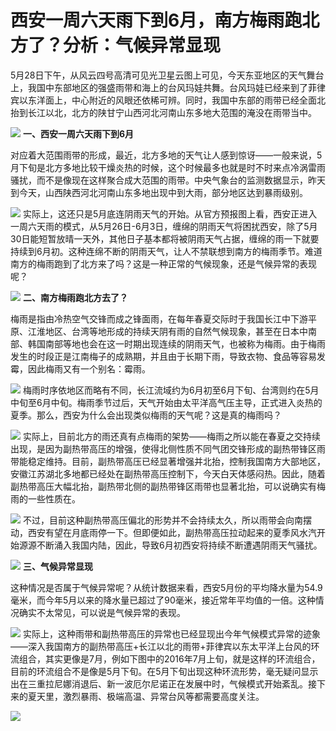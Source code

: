 # 西安一周六天雨下到6月，南方梅雨跑北方了？分析：气候异常显现

5月28日下午，从风云四号高清可见光卫星云图上可见，今天东亚地区的天气舞台上，我国中东部地区的强盛雨带和海上的台风玛娃共舞。台风玛娃已经来到了菲律宾以东洋面上，中心附近的风眼还依稀可辨。同时，我国中东部的雨带已经全面北抬到长江以北，北方的陕甘宁山西河北河南山东多地大范围的淹没在雨带当中。

![](https://inews.gtimg.com/news_bt/O1kMRYvIZXGKAiHEi11qaANxfGdGm8mdwACXbSZZ6_i_8AA/1000)
**一、西安一周六天雨下到6月**

对应着大范围雨带的形成，最近，北方多地的天气让人感到惊讶——一般来说，5月下旬是北方多地比较干燥炎热的时候，这个时候最多也就是时不时来点冷涡雷雨骚扰，而不是像现在这样聚合成大范围的雨带。中央气象台的监测数据显示，昨天到今天，山西陕西河北河南山东多地出现中到大雨，部分地区达到暴雨级别。

![](https://inews.gtimg.com/news_bt/OpMdQ6PaIMkK2G4zGu8QPMICl0pD6GVe1dKsqmha1C7Q0AA/1000)
实际上，这还只是5月底连阴雨天气的开始。从官方预报图上看，西安正进入一周六天雨的模式，从5月26日-6月3日，缠绵的阴雨天气将困扰西安，除了5月30日能短暂放晴一天外，其他日子基本都将被阴雨天气占据，缠绵的雨一下就要持续到6月初。这种连绵不断的阴雨天气，让人不禁联想到南方的梅雨季节。难道南方的梅雨跑到了北方来了吗？这是一种正常的气候现象，还是气候异常的表现呢？

![](https://inews.gtimg.com/news_bt/OiUbYqrgCVipZwWj9uSjrbp6kwqcFtfeHBUNbxzBje5C8AA/1000)
**二、南方梅雨跑北方去了？**

梅雨是指由冷热空气交锋而成之锋面雨，在每年春夏交际时于我国长江中下游平原、江淮地区、台湾等地形成的持续天阴有雨的自然气候现象，甚至在日本中南部、韩国南部等地也会在这一时期出现连续的阴雨天气，也被称为梅雨。由于梅雨发生的时段正是江南梅子的成熟期，并且由于长期下雨，导致衣物、食品等容易发霉，因此梅雨又有一个别名：霉雨。

![](https://inews.gtimg.com/news_bt/OoDkynVPbOFAvbnaT9jN4TwkLnhPazExmppIfBudmOt2MAA/1000)
梅雨时序依地区而略有不同，长江流域约为6月初至6月下旬、台湾则约在5月中旬至6月中旬。梅雨季节过后，天气开始由太平洋高气压主导，正式进入炎热的夏季。那么，西安为什么会出现类似梅雨的天气呢？这是真的梅雨吗？

![](https://inews.gtimg.com/news_bt/OysnBu2JNWo9aHMsOWQx14JewC3VMRbuLTRKvJDIRJaO4AA/1000)
实际上，目前北方的雨还真有点梅雨的架势——梅雨之所以能在春夏之交持续出现，是因为副热带高压的增强，使得北侧性质不同气团交锋形成的副热带锋区雨带能稳定维持。目前，副热带高压已经显著增强并北抬，控制我国南方大部地区，安徽江苏湖北多地都已经处在副热带高压控制下，今天白天体感闷热。因此，随着副热带高压大幅北抬，副热带北侧的副热带锋区雨带也显著北抬，可以说确实有梅雨的一些性质在。

![](https://inews.gtimg.com/news_bt/OSQJj9tE3QleZa5IYMut_4_NAl28AXYJXoCkePSHsYdbMAA/1000)
不过，目前这种副热带高压偏北的形势并不会持续太久，所以雨带会向南摆动，西安有望在月底雨停一下。但即便如此，副热带高压拉动起来的夏季风水汽开始源源不断涌入我国内陆，因此，导致6月初西安将持续不断遭遇阴雨天气骚扰。

![](https://inews.gtimg.com/news_bt/O67jmADzKrLLGc0ZCiR-F8EgLqfd6F32PgMfz3ZR0KnUgAA/1000)
**三、气候异常显现**

这种情况是否属于气候异常呢？从统计数据来看，西安5月份的平均降水量为54.9毫米，而今年5月以来的降水量已超过了90毫米，接近常年平均值的一倍。这种情况确实不太常见，可以说是气候异常的表现。

![](https://inews.gtimg.com/news_bt/OTKyRKKoy-NVwnEdbjaMSofuVXq_AsPLVJegKdxLYooaEAA/1000)
实际上，这种雨带和副热带高压的异常也已经显现出今年气候模式异常的迹象——深入我国南方的副热带高压+长江以北的雨带+菲律宾以东太平洋上台风的环流组合，其实更像是7月，例如下图中的2016年7月上旬，就是这样的环流组合，目前的环流组合不是像是5月下旬。在5月下旬出现这种环流形势，毫无疑问显示出在三重拉尼娜消退后、新一波厄尔尼诺正在发展中时，气候模式开始紊乱。接下来的夏天里，激烈暴雨、极端高温、异常台风等都需要高度关注。

![](https://inews.gtimg.com/news_bt/OpfdW69xUBw_QfeO2mwYziKRQtoB7We7HClL5FaXEzSEYAA/1000)

